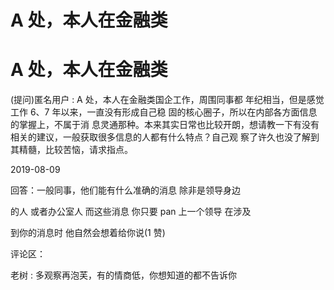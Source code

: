 # A 处，本人在金融类

# A 处，本人在金融类

(提问)匿名用户 : A 处，本人在金融类国企工作，周围同事都 年纪相当，但是感觉工作 6、7 年以来，一直没有形成自己稳 固的核心圈子，所以在内部各方面信息的掌握上，不属于消 息灵通那种。本来其实日常也比较开朗，想请教一下有没有 相关的建议，一般获取很多信息的人都有什么特点？自己观 察了许久也没了解到其精髓，比较苦恼，请求指点。

2019-08-09

回答：一般同事，他们能有什么准确的消息 除非是领导身边

的人 或者办公室人 而这些消息 你只要 pan 上一个领导 在涉及

到你的消息时 他自然会想着给你说(1 赞)

评论区：

老树 : 多观察再泡芙，有的情商低，你想知道的都不告诉你